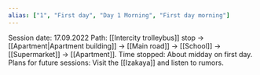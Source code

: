 ```yaml
---
alias: ["1", "First day", "Day 1 Morning", "First day morning"]
---
```

Session date: 17.09.2022
Path: [[Intercity trolleybus]] stop -> [[Apartment|Apartment building]] -> [[Main road]] -> [[School]] -> [[Supermarket]] -> [[Apartment]].
Time stopped: About midday on first day.
Plans for future sessions: Visit the [[Izakaya]] and listen to rumors.